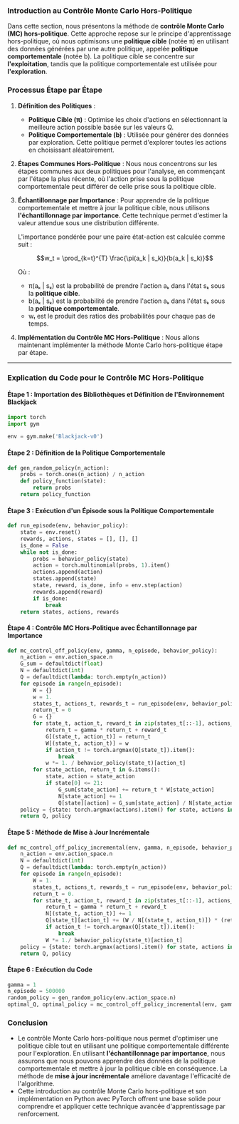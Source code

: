 ### Introduction au Contrôle Monte Carlo Hors-Politique

Dans cette section, nous présentons la méthode de **contrôle Monte Carlo (MC) hors-politique**. Cette approche repose sur le principe d'apprentissage hors-politique, où nous optimisons une **politique cible** (notée π) en utilisant des données générées par une autre politique, appelée **politique comportementale** (notée b). La politique cible se concentre sur **l'exploitation**, tandis que la politique comportementale est utilisée pour **l'exploration**.

### Processus Étape par Étape

1. **Définition des Politiques** :
    - **Politique Cible (π)** : Optimise les choix d'actions en sélectionnant la meilleure action possible basée sur les valeurs Q.
    - **Politique Comportementale (b)** : Utilisée pour générer des données par exploration. Cette politique permet d'explorer toutes les actions en choisissant aléatoirement.

2. **Étapes Communes Hors-Politique** :
    Nous nous concentrons sur les étapes communes aux deux politiques pour l'analyse, en commençant par l'étape la plus récente, où l'action prise sous la politique comportementale peut différer de celle prise sous la politique cible.

3. **Échantillonnage par Importance** :
    Pour apprendre de la politique comportementale et mettre à jour la politique cible, nous utilisons **l'échantillonnage par importance**. Cette technique permet d'estimer la valeur attendue sous une distribution différente.
    
    L'importance pondérée pour une paire état-action est calculée comme suit :

    $$w_t = \prod_{k=t}^{T} \frac{\pi(a_k | s_k)}{b(a_k | s_k)}$$

    Où :
    - π(aₖ | sₖ) est la probabilité de prendre l'action aₖ dans l'état sₖ sous la **politique cible**.
    - b(aₖ | sₖ) est la probabilité de prendre l'action aₖ dans l'état sₖ sous la **politique comportementale**.
    - wₜ est le produit des ratios des probabilités pour chaque pas de temps.

4. **Implémentation du Contrôle MC Hors-Politique** :
    Nous allons maintenant implémenter la méthode Monte Carlo hors-politique étape par étape.

---

### Explication du Code pour le Contrôle MC Hors-Politique

#### Étape 1 : Importation des Bibliothèques et Définition de l'Environnement Blackjack

```python
import torch
import gym

env = gym.make('Blackjack-v0')
```

#### Étape 2 : Définition de la Politique Comportementale

```python
def gen_random_policy(n_action):
    probs = torch.ones(n_action) / n_action
    def policy_function(state):
        return probs
    return policy_function
```

#### Étape 3 : Exécution d'un Épisode sous la Politique Comportementale

```python
def run_episode(env, behavior_policy):
    state = env.reset()
    rewards, actions, states = [], [], []
    is_done = False
    while not is_done:
        probs = behavior_policy(state)
        action = torch.multinomial(probs, 1).item()
        actions.append(action)
        states.append(state)
        state, reward, is_done, info = env.step(action)
        rewards.append(reward)
        if is_done:
            break
    return states, actions, rewards
```

#### Étape 4 : Contrôle MC Hors-Politique avec Échantillonnage par Importance

```python
def mc_control_off_policy(env, gamma, n_episode, behavior_policy):
    n_action = env.action_space.n
    G_sum = defaultdict(float)
    N = defaultdict(int)
    Q = defaultdict(lambda: torch.empty(n_action))
    for episode in range(n_episode):
        W = {}
        w = 1.
        states_t, actions_t, rewards_t = run_episode(env, behavior_policy)
        return_t = 0
        G = {}
        for state_t, action_t, reward_t in zip(states_t[::-1], actions_t[::-1], rewards_t[::-1]):
            return_t = gamma * return_t + reward_t
            G[(state_t, action_t)] = return_t
            W[(state_t, action_t)] = w
            if action_t != torch.argmax(Q[state_t]).item():
                break
            w *= 1. / behavior_policy(state_t)[action_t]
        for state_action, return_t in G.items():
            state, action = state_action
            if state[0] <= 21:
                G_sum[state_action] += return_t * W[state_action]
                N[state_action] += 1
                Q[state][action] = G_sum[state_action] / N[state_action]
    policy = {state: torch.argmax(actions).item() for state, actions in Q.items()}
    return Q, policy
```

#### Étape 5 : Méthode de Mise à Jour Incrémentale

```python
def mc_control_off_policy_incremental(env, gamma, n_episode, behavior_policy):
    n_action = env.action_space.n
    N = defaultdict(int)
    Q = defaultdict(lambda: torch.empty(n_action))
    for episode in range(n_episode):
        W = 1.
        states_t, actions_t, rewards_t = run_episode(env, behavior_policy)
        return_t = 0.
        for state_t, action_t, reward_t in zip(states_t[::-1], actions_t[::-1], rewards_t[::-1]):
            return_t = gamma * return_t + reward_t
            N[(state_t, action_t)] += 1
            Q[state_t][action_t] += (W / N[(state_t, action_t)]) * (return_t - Q[state_t][action_t])
            if action_t != torch.argmax(Q[state_t]).item():
                break
            W *= 1./ behavior_policy(state_t)[action_t]
    policy = {state: torch.argmax(actions).item() for state, actions in Q.items()}
    return Q, policy
```

#### Étape 6 : Exécution du Code

```python
gamma = 1
n_episode = 500000
random_policy = gen_random_policy(env.action_space.n)
optimal_Q, optimal_policy = mc_control_off_policy_incremental(env, gamma, n_episode, random_policy)
```

### Conclusion

- Le contrôle Monte Carlo hors-politique nous permet d'optimiser une politique cible tout en utilisant une politique comportementale différente pour l'exploration. En utilisant **l'échantillonnage par importance**, nous assurons que nous pouvons apprendre des données de la politique comportementale et mettre à jour la politique cible en conséquence. La méthode de **mise à jour incrémentale** améliore davantage l'efficacité de l'algorithme.
- Cette introduction au contrôle Monte Carlo hors-politique et son implémentation en Python avec PyTorch offrent une base solide pour comprendre et appliquer cette technique avancée d'apprentissage par renforcement.
